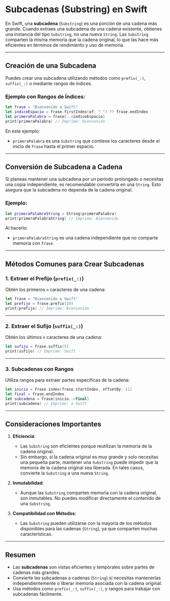 # Subcadenas (Substring) en Swift

En Swift, una **subcadena** (`Substring`) es una porción de una cadena más grande. Cuando extraes una subcadena de una cadena existente, obtienes una instancia del tipo `Substring`, no una nueva `String`. Las `Substring` comparten la misma memoria que la cadena original, lo que las hace más eficientes en términos de rendimiento y uso de memoria.

---

## Creación de una Subcadena

Puedes crear una subcadena utilizando métodos como `prefix(_:)`, `suffix(_:)` o mediante rangos de índices.

### Ejemplo con Rangos de Índices:

```swift
let frase = "Bienvenido a Swift"
let indiceEspacio = frase.firstIndex(of: " ") ?? frase.endIndex
let primeraPalabra = frase[..<indiceEspacio]
print(primeraPalabra) // Imprime: Bienvenido
```

En este ejemplo:
- `primeraPalabra` es una `Substring` que contiene los caracteres desde el inicio de `frase` hasta el primer espacio.

---

## Conversión de Subcadena a Cadena

Si planeas mantener una subcadena por un período prolongado o necesitas una copia independiente, es recomendable convertirla en una `String`. Esto asegura que la subcadena no dependa de la cadena original.

### Ejemplo:

```swift
let primeraPalabraString = String(primeraPalabra)
print(primeraPalabraString) // Imprime: Bienvenido
```

Al hacerlo:
- `primeraPalabraString` es una cadena independiente que no comparte memoria con `frase`.

---

## Métodos Comunes para Crear Subcadenas

### 1. **Extraer el Prefijo (`prefix(_:)`)**

Obtén los primeros `n` caracteres de una cadena:

```swift
let frase = "Bienvenido a Swift"
let prefijo = frase.prefix(10)
print(prefijo) // Imprime: Bienvenido
```

---

### 2. **Extraer el Sufijo (`suffix(_:)`)**

Obtén los últimos `n` caracteres de una cadena:

```swift
let sufijo = frase.suffix(5)
print(sufijo) // Imprime: Swift
```

---

### 3. **Subcadenas con Rangos**

Utiliza rangos para extraer partes específicas de la cadena:

```swift
let inicio = frase.index(frase.startIndex, offsetBy: 11)
let final = frase.endIndex
let subcadena = frase[inicio..<final]
print(subcadena) // Imprime: a Swift
```

---

## Consideraciones Importantes

1. **Eficiencia**:
   - Las `Substring` son eficientes porque reutilizan la memoria de la cadena original.
   - Sin embargo, si la cadena original es muy grande y solo necesitas una pequeña parte, mantener una `Substring` puede impedir que la memoria de la cadena original sea liberada. En tales casos, convierte la `Substring` a una nueva `String`.

2. **Inmutabilidad**:
   - Aunque las `Substring` comparten memoria con la cadena original, son inmutables. No puedes modificar directamente el contenido de una `Substring`.

3. **Compatibilidad con Métodos**:
   - Las `Substring` pueden utilizarse con la mayoría de los métodos disponibles para las cadenas (`String`), ya que comparten muchas características.

---

## Resumen

- Las **subcadenas** son vistas eficientes y temporales sobre partes de cadenas más grandes.
- Convierte las subcadenas a cadenas (`String`) si necesitas mantenerlas independientemente o liberar memoria asociada con la cadena original.
- Usa métodos como `prefix(_:)`, `suffix(_:)`, y rangos para trabajar con subcadenas fácilmente.
